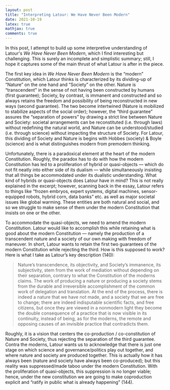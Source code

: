 ```yaml
---
layout: post 
title: "Interpreting Latour: We Have Never Been Modern" 
date: 2021-10-19
latex: true 
mathjax: true
comments: true
---
```


In this post, I attempt to build up some interpretive understanding of Latour's *We Have Never Been Modern*, which I find interesting but challenging. This is surely an incomplete and simplistic summary; still, I hope it captures some of the main thrust of what Latour is after in the piece. 

The first key idea in *We Have Never Been Modern* is the “modern” Constitution, which Latour thinks is characterized by its dividing-up of “Nature” on the one hand and “Society” on the other. Nature is “transcendent” in the sense of not having been constructed by humans (first guarantee); Society, by contrast, is immanent and constructed and so always retains the freedom and possibility of being reconstructed in new ways (second guarantee). The two become intertwined (Nature is mobilized to stabilize aspects of the social order); however, the “third guarantee” assures the “separation of powers” by drawing a strict line between Nature and Society: societal arrangements can be reconstituted (i.e. through laws) without redefining the natural world, and Nature can be understood/studied (i.e. through science) without impacting the structure of Society. For Latour, this dividing of Society and Nature is begins with Hobbes (society) & Boyle (science) and is what distinguishes modern from premodern thinking. 

Unfortunately, there is a paradoxical element at the heart of the modern Constitution. Roughly, the paradox has to do with how the modern Constitution has led to a proliferation of hybrid or quasi-objects  — which do not fit neatly into either side of its dualism — while simultaneously insisting that all things be accommodated under its dualistic understanding. What kind of hybrids or quasi-objects does Latour have in mind? This is not really explained in the excerpt; however, scanning back in the essay, Latour refers to things like “frozen embryos, expert systems, digital machines, sensor-equipped robots, hybrid corn, data banks” etc. as well as major societal issues like global warming. These entities are both natural and social, and so we struggle to make sense of them under the modern Constitution that insists on one or the other. 

To accommodate the quasi-objects, we need to amend the modern Constitution. Latour would like to accomplish this while retaining what is good about the modern Constitution — namely the production of a transcendent nature and a society of our own making with freedom of maneuver. In short, Latour wants to retain the first two guarantees of the modern Constitution while rejecting the third. How is this supposed to work? Here is what I take as Latour’s key description (140): 

> Nature’s transcendence, its objectivity, and Society’s immanence, its subjectivity, stem from the work of mediation without depending on their separation, contrary to what the Constitution of the moderns claims. The work of producing a nature or producing a society stems from the durable and irreversible accomplishment of the common work of delegation and translation. At the end of the process, there is indeed a nature that we have not made, and a society that we are free to change; there are indeed indisputable scientific facts, and free citizens, but once they are viewed in a nonmodern light they become the double consequence of a practice that is now visible in its continuity, instead of being, as for the moderns, the remote and opposing causes of an invisible practice that contradicts them.

Roughly, it is a vision that centers the co-production / co-constitution of Nature and Society, thus rejecting the separation of the third guarantee. Contra the moderns, Latour wants us to acknowledge that there is just one stage on which science and governance/politics play out together, and where nature and society are produced together. This is actually how it has always been (nature and society have always been co-produced); but this reality was suppressed/made taboo under the modern Constitution. With the proliferation of quasi-objects, this suppression is no longer viable; hence, under the new constitution we are going to make coproduction explicit and “ratify in public what is already happening” (144). 
